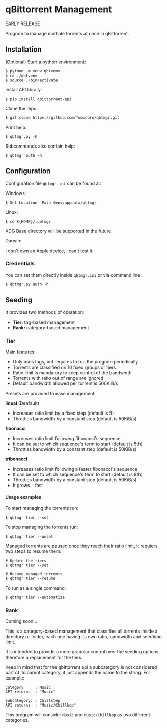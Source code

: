 # qBittorrent Management

EARLY RELEASE

Program to manage multiple torrents at once in qBittorrent.

## Installation

(Optional) Start a python environment:
```
$ python -m venv qbtvenv
$ cd ./qbtvenv
$ source ./bin/activate
```

Install API library:
```
$ pip install qbittorrent-api
```

Clone the repo:
```
$ git clone https://github.com/Tomodoro/qbtmgr.git
```

Print help:
```
$ qbtmgr.py -h
```

Subcommands also contain help:
```
$ qbtmgr auth -h
```

## Configuration

Configuration file `qbtmgr.ini` can be found at:

Windows:
```
$ Set-Location -Path $env:appdata/qbtmgr
```

Linux:
```
$ cd ${HOME}/.qbtmgr
```
XDG Base directory will be supported in the future.

Darwin:

I don't own an Apple device, I can't test it.

### Credentials

You can set them directly inside `qbtmgr.ini` or via command line:
```
$ qbtmgr.py auth -h
```

## Seeding

It provides two methods of operation:
* **Tier:** tag-based management
* **Rank:** category-based management

### Tier

Main features:
* Only uses tags, but requires to run the program periodically
* Torrents are classified on 10 fixed groups or tiers
* Ratio limit is mandatory to keep control of the bandwidth
* Torrents with ratio out of range are ignored
* Default bandwidth allowed per torrent is 500KiB/s

Presets are provided to ease management:

**lineal** (Deafault)
* Increases ratio limit by a fixed step (default is 5)
* Throttles bandwidth by a constant step (default is 50KiB/s)

**fibonacci**
* Increases ratio limit following fibonacci's sequence
* It can be set to which sequence's term to start (default is 5th)
* Throttles bandwidth by a constant step (default is 50KiB/s)

**tribonacci**
* Increases ratio limit following a faster fibonacci's sequence
* It can be set to which sequence's term to start (default is 8th)
* Throttles bandwidth by a constant step (default is 50KiB/s)
* It grows... fast

#### Usage examples

To start managing the torrents run:
```
$ qbtmgr tier --set
```

To stop managing the torrents run:
```
$ qbtmgr tier --unset
```

Managed torrents are paused once they reach their ratio limit, it requiers two steps to resume them:
```
# Update the tiers
$ qbtmgr tier --set

# Resume managed torrents
$ qbtmgr tier --resume
```

To run as a single command:
```
$ qbtmgr tier --automatize
```

### Rank

Coming soon...

This is a category-based management that classifies all torrents inside a directory or folder, each one having its own ratio, bandwidth and seedtime limit.

It is intended to provide a more granular control over the seeding options, therefore a replacement for the tiers.

Keep in mind that for the qbittorrent api a subcategory is not considered part of its parent category, it just appends the name to the string. For example:

```
Category     : Music
API returns  : "Music"

Subcategory: : Chillstep
API returns  : "Music/Chillhop"
```

This program will consider `Music` and `Music/Chillhop` as two different categories.